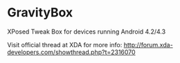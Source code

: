 GravityBox
==========

XPosed Tweak Box for devices running Android 4.2/4.3

Visit official thread at XDA for more info:
http://forum.xda-developers.com/showthread.php?t=2316070
